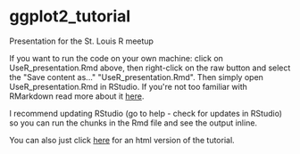 # ggplot2_tutorial
Presentation for the St. Louis  R meetup

If you want to run the code on your own machine: click on UseR_presentation.Rmd above, then right-click on the raw button and select the "Save content as..." "UseR_presentation.Rmd". Then simply open UseR_presentation.Rmd in RStudio. If you're not too familiar with RMarkdown read more about it [here](http://rmarkdown.rstudio.com/). 

I recommend updating RStudio (go to help - check for updates in RStudio) so you can run the chunks in the Rmd file and see the output inline.


You can also just click [here](http://rpubs.com/apapiu/ggplot2_tutorial) for an html version of the tutorial.
